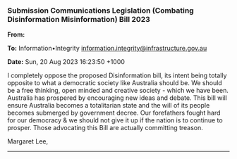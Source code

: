 ### Submission Communications Legislation (Combating Disinformation Misinformation) Bill 2023

**From:**

**To:** Information•Integrity [<information.integrity@infrastructure.gov.au>](mailto:information.integrity@infrastructure.gov.au)

**Date:** Sun, 20 Aug 2023 16:23:50 +1000

I completely oppose the proposed Disinformation bill, its intent being totally opposite to what a democratic society
like Australia should be.
We should be a free thinking, open minded and creative society   - which we have been.
Australia has prospered by encouraging new ideas and debate. This bill will ensure Australia becomes a totalitarian
state and the will of its people becomes submerged by government decree.
Our forefathers fought hard for our democracy & we should not give it up if the nation is to continue to prosper.
Those advocating this Bill are actually committing treason.

Margaret Lee,


-----

